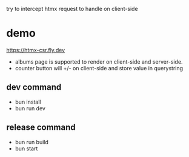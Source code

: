 try to intercept htmx request to handle on client-side

# demo
https://htmx-csr.fly.dev

- albums page is supported to render on client-side and server-side.
- counter button will +/- on client-side and store value in querystring

## dev command
- bun install
- bun run dev

## release command
- bun run build
- bun start